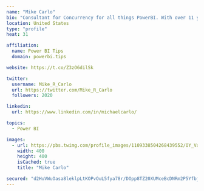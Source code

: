 ```yaml
---
name: "Mike Carlo"
bio: "Consultant for Concurrency for all things PowerBI. With over 11 years of data experience I'm making waves by deploying PowerBI into local Milwaukee Companies."
location: United States
type: "profile"
heat: 31

affiliation:
  name: Power BI Tips
  domain: powerbi.tips

website: https://t.co/Z3zO6dilSk

twitter:
  username: Mike_R_Carlo
  url: https://twitter.com/Mike_R_Carlo
  followers: 2020

linkedin:
  url: https://www.linkedin.com/in/michaelcarlo/

topics:
  - Power BI

images:
  - url: https://pbs.twimg.com/profile_images/1109338504268439552/OY_Va867_400x400.jpg
    width: 400
    height: 400
    isCached: true
    title: "Mike Carlo"

secured: "d2HuVWuOasa8leklpLtKOPvOuL5fya78r/DOpp8TZ20XUMceBcDNRm2P5YfbjuobsDe69q7Ct00YtJ47W1JzmQX9q0zdr2fAOpJH40GjZ3BDRi0P+7S+IOJ5w1MA2M9U7UaCpMOhZt0vhiUYAtpsnT1dx1IrLMTn87GSyrq/3ZpGfqpYjDAKRzXX2uJ5Q+7udRUACXxzRBfgN7eIr6EPceoBYOQDWgXw2tI5JvkVf0+6ozbcD8uJMm/C7sHPb7EO/Sjjzndinbm8QhYvLkZXphQ6i5B1/B/r4BJ2VXgm0JbH86m4FLRrO07ybhwkYIhsl+pinj/jxubMGK/S/RPg3x9FpUjJMdNwMdueIm1o8BeU8XX/xIC3H9ehAX7o3z9Uu0NH3od/dDP/QDnf2dSoJsSRGv4fmxG6IWHz4y8nAC4=;AgaxZj3TcJKupmRsu3I7SA=="
---
```


